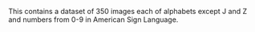 This contains a dataset of 350 images each of alphabets except J and Z and numbers from 0-9 in American Sign Language.
